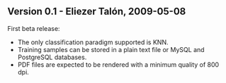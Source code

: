 Version 0.1 - Eliezer Talón, 2009-05-08
---------------------------------------
First beta release:

* The only classification paradigm supported is KNN.
* Training samples can be stored in a plain text file or MySQL and
PostgreSQL databases.
* PDF files are expected to be rendered with a minimum quality of
800 dpi.
